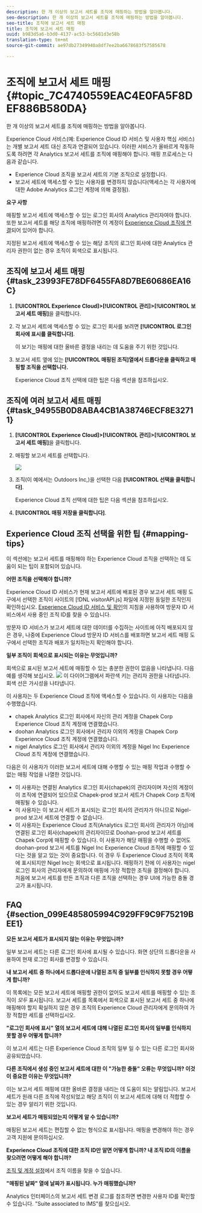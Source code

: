 ```yaml
---
description: 한 개 이상의 보고서 세트를 조직에 매핑하는 방법을 알아봅니다.
seo-description: 한 개 이상의 보고서 세트를 조직에 매핑하는 방법을 알아봅니다.
seo-title: 조직에 보고서 세트 매핑
title: 조직에 보고서 세트 매핑
uuid: b983d5a6-b3d0-4137-ac53-bc5681d3e58b
translation-type: tm+mt
source-git-commit: ae97db27349940a8df7ee2ba6678683f57585678

---
```



# 조직에 보고서 세트 매핑 {#topic_7C4740559EAC4E0FA5F8DEF886B580DA}

한 개 이상의 보고서 세트를 조직에 매핑하는 방법을 알아봅니다.

Experience Cloud 서비스(예: Experience Cloud ID 서비스 및 사용자 핵심 서비스)는 개별 보고서 세트 대신 조직과 연결되어 있습니다. 이러한 서비스가 올바르게 작동하도록 하려면 각 Analytics 보고서 세트를 조직에 매핑해야 합니다. 매핑 프로세스는 다음과 같습니다.

* Experience Cloud 조직을 보고서 세트의 기본 조직으로 설정합니다.
* 보고서 세트에 액세스할 수 있는 사용자를 변경하지 않습니다(액세스는 각 사용자에 대한 Adobe Analytics 로그인 계정에 의해 결정됨).

**요구 사항**

매핑할 보고서 세트에 액세스할 수 있는 로그인 회사의 Analytics 관리자여야 합니다. 또한 보고서 세트를 해당 조직에 매핑하려면 이 계정이 [Experience Cloud 조직에 연결](../admin-getting-started/organizations.md#topic_C31CB834F109465A82ED57FF0563B3F1)되어 있어야 합니다.

지정된 보고서 세트에 액세스할 수 있는 해당 조직의 로그인 회사에 대한 Analytics 관리자 권한이 없는 경우 조직이 회색으로 표시됩니다.

## 조직에 보고서 세트 매핑 {#task_23993FE78DF6455FA8D7BE60686EA16C}

1. **[!UICONTROL Experience Cloud]&gt;****[!UICONTROL 관리]&gt;****[!UICONTROL 보고서 세트 매핑]**&#x200B;을 클릭합니다.

1. 각 보고서 세트에 액세스할 수 있는 로그인 회사를 보려면 **[!UICONTROL 로그인 회사에 표시를 클릭합니다]**.

   이 보기는 매핑에 대한 올바른 결정을 내리는 데 도움을 주기 위한 것입니다.

1. 보고서 세트 옆에 있는 **[!UICONTROL 매핑된 조직]열에서 드롭다운을 클릭하고 매핑할 조직을 선택합니다.**

   Experience Cloud 조직 선택에 대한 팁은 다음 섹션을 참조하십시오.

## 조직에 여러 보고서 세트 매핑 {#task_94955B0D8ABA4CB1A38746ECF8E32711}

1. **[!UICONTROL Experience Cloud]&gt;****[!UICONTROL 관리]&gt;****[!UICONTROL 보고서 세트 매핑]**&#x200B;을 클릭합니다.

1. 매핑할 보고서 세트를 선택합니다.

   ![](assets/rs-mapping-multiple.png)

1. 조직(이 예에서는 Outdoors Inc,)을 선택한 다음 **[!UICONTROL 선택을 클릭합니다]**.

   Experience Cloud 조직 선택에 대한 팁은 다음 섹션을 참조하십시오.

1. **[!UICONTROL 매핑 저장을 클릭합니다]**.

## Experience Cloud 조직 선택을 위한 팁 {#mapping-tips}

이 섹션에는 보고서 세트를 매핑해야 하는 Experience Cloud 조직을 선택하는 데 도움이 되는 팁이 포함되어 있습니다.

**어떤 조직을 선택해야 합니까?**

Experience Cloud ID 서비스가 현재 보고서 세트에 배포된 경우 보고서 세트 매핑 도구에서 선택한 조직이 사이트의 [!DNL visitorAPI.js] 파일에 지정된 동일한 조직인지 확인하십시오. [Experience Cloud ID 서비스 및 확인](https://docs.adobe.com/content/help/en/id-service/using/implementation-guides/test-verify.html)의 지침을 사용하여 방문자 ID 서비스에서 사용 중인 조직 ID를 찾을 수 있습니다.

방문자 ID 서비스가 보고서 세트에 대한 데이터를 수집하는 사이트에 아직 배포되지 않은 경우, 나중에 Experience Cloud 방문자 ID 서비스를 배포하면 보고서 세트 매핑 도구에서 선택한 조직과 배포가 일치하는지 확인해야 합니다.

**일부 조직이 회색으로 표시되는 이유는 무엇입니까?**

회색으로 표시된 보고서 세트에 매핑할 수 있는 충분한 권한이 없음을 나타냅니다. 다음 예를 생각해 보십시오.
![](assets/rs-mapping.png) 이 다이어그램에서 파란색 키는 관리자 권한을 나타냅니다. 회색 선은 가시성을 나타냅니다.

이 사용자는 두 Experience Cloud 조직에 액세스할 수 있습니다. 이 사용자는 다음을 수행했습니다.

* chapek Analytics 로그인 회사에서 자신의 관리 계정을 Chapek Corp Experience Cloud 조직 계정에 연결했습니다.
* doohan Analytics 로그인 회사에서 관리자 이외의 계정을 Chapek Corp Experience Cloud 조직 계정에 연결했습니다.
* nigel Analytics 로그인 회사에서 관리자 이외의 계정을 Nigel Inc Experience Cloud 조직 계정에 연결했습니다.

다음은 이 사용자가 이러한 보고서 세트에 대해 수행할 수 있는 매핑 작업과 수행할 수 없는 매핑 작업을 나열한 것입니다.

* 이 사용자는 연결된 Analytics 로그인 회사(chapek)의 관리자이며 자신의 계정이 이 조직에 연결되어 있으므로 Chapek-prod 보고서 세트가 Chapek Corp 조직에 매핑될 수 있습니다.
* 이 사용자는 이 보고서 세트가 표시되는 로그인 회사의 관리자가 아니므로 Nigel-prod 보고서 세트에 연결할 수 없습니다.
* 이 사용자는 Experience Cloud 조직(Analytics 로그인 회사의 관리자가 아님)에 연결된 로그인 회사(chapek)의 관리자이므로 Doohan-prod 보고서 세트를 Chapek Corp에 매핑할 수 있습니다. 이 사용자가 해당 매핑을 수행할 수 없어도 doohan-prod 보고서 세트를 Nigel Inc Experience Cloud 조직에 매핑할 수 있다는 것을 알고 있는 것이 중요합니다. 이 경우 두 Experience Cloud 조직이 목록에 표시되지만 Nigel Inc는 회색으로 표시됩니다. 매핑하기 전에 이 사용자는 nigel 로그인 회사의 관리자에게 문의하여 매핑에 가장 적합한 조직을 결정해야 합니다. 처음에 보고서 세트를 만든 조직과 다른 조직을 선택하는 경우 UI에 가능한 충돌 경고가 표시됩니다.

## FAQ {#section_099E485805994C929FF9C9F75219BEE1}

**모든 보고서 세트가 표시되지 않는 이유는 무엇입니까?**

일부 보고서 세트는 다른 로그인 회사에 표시될 수 있습니다. 화면 상단의 드롭다운을 사용하여 현재 로그인 회사를 변경할 수 있습니다.

**내 보고서 세트 중 하나에서 드롭다운에 나열된 조직 중 일부를 인식하지 못할 경우 어떻게 합니까?**

이 목록에는 모든 보고서 세트에 매핑할 권한이 없어도 보고서 세트를 매핑할 수 있는 조직이 *모두* 표시됩니다. 보고서 세트를 목록에서 회색으로 표시된 보고서 세트 중 하나에 매핑해야 할지 확실하지 않은 경우 조직의 Experience Cloud 관리자에게 문의하여 가장 적합한 세트를 선택하십시오.

**"로그인 회사에 표시" 열의 보고서 세트에 대해 나열된 로그인 회사의 일부를 인식하지 못할 경우 어떻게 합니까?**

이 보고서 세트는 다른 Experience Cloud 조직의 일부 일 수 있는 다른 로그인 회사와 공유되었습니다.

**다른 조직에서 생성 중인 보고서 세트에 대한 이 "가능한 충돌" 오류는 무엇입니까? 이것이 중요한 이유는 무엇입니까?**

이는 보고서 세트 매핑에 대한 올바른 결정을 내리는 데 도움이 되는 알림입니다. 보고서 세트가 원래 다른 조직에 작성되었고 해당 조직이 이 보고서 세트에 대해 더 적합할 수 있는 경우 알리기 위한 것입니다.

**보고서 세트가 매핑되었는지 어떻게 알 수 있습니까?**

매핑된 보고서 세트는 편집할 수 없는 형식으로 표시됩니다. 매핑을 변경해야 하는 경우 고객 지원에 문의하십시오.

**Experience Cloud 조직에 대한 조직 ID만 알면 어떻게 합니까? 내 조직 ID의 이름을 찾으려면 어떻게 해야 합니까?**

[조직 및 계정 설정](https://docs.adobe.com/content/help/en/core-services/interface/manage-users-and-products/organizations.html)에서 조직 이름을 찾을 수 있습니다.

**"매핑된 날짜" 열에 날짜가 표시됩니다. 누가 매핑했습니까?**

Analytics 인터페이스의 보고서 세트 변경 로그를 참조하면 변경한 사용자 ID를 확인할 수 있습니다. "Suite associated to IMS"를 찾으십시오.

